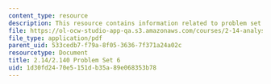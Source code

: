 ```yaml
---
content_type: resource
description: This resource contains information related to problem set 6.
file: https://ol-ocw-studio-app-qa.s3.amazonaws.com/courses/2-14-analysis-and-design-of-feedback-control-systems-spring-2014/1d30fd2470e5151db35a89e068353b78_MIT2_14S14_Problem_Set_6.pdf
file_type: application/pdf
parent_uid: 533cedb7-f79a-8f05-3636-7f371a24a02c
resourcetype: Document
title: 2.14/2.140 Problem Set 6
uid: 1d30fd24-70e5-151d-b35a-89e068353b78
---
```

